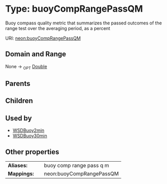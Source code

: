 
# Type: buoyCompRangePassQM


Buoy compass quality metric that summarizes the passed outcomes of the range test over the averaging period, as a percent

URI: [neon:buoyCompRangePassQM](https://data.neonscience.org/buoyCompRangePassQM)


## Domain and Range

None ->  <sub>OPT</sub> [Double](types/Double.md)

## Parents


## Children


## Used by

 * [WSDBuoy2min](WSDBuoy2min.md)
 * [WSDBuoy30min](WSDBuoy30min.md)

## Other properties

|  |  |  |
| --- | --- | --- |
| **Aliases:** | | buoy comp range pass q m |
| **Mappings:** | | neon:buoyCompRangePassQM |

